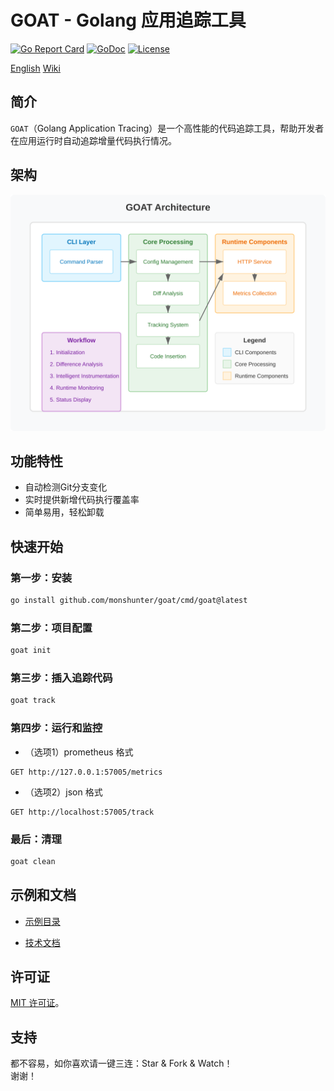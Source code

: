 # GOAT - Golang 应用追踪工具

[![Go Report Card](https://goreportcard.com/badge/github.com/monshunter/goat)](https://goreportcard.com/report/github.com/monshunter/goat)
[![GoDoc](https://godoc.org/github.com/monshunter/goat?status.svg)](https://godoc.org/github.com/monshunter/goat)
[![License](https://img.shields.io/github/license/monshunter/goat)](https://github.com/monshunter/goat/blob/main/LICENSE)

[English](README.md) [Wiki](https://deepwiki.com/monshunter/goat)

## 简介

`GOAT`（Golang Application Tracing）是一个高性能的代码追踪工具，帮助开发者在应用运行时自动追踪增量代码执行情况。

## 架构

![GOAT 架构](docs/images/goat-architecture.svg)

## 功能特性

- 自动检测Git分支变化
- 实时提供新增代码执行覆盖率
- 简单易用，轻松卸载

## 快速开始

### 第一步：安装
```bash
go install github.com/monshunter/goat/cmd/goat@latest
```

### 第二步：项目配置

```bash
goat init
```
### 第三步：插入追踪代码

```bash
goat track
```

### 第四步：运行和监控

- （选项1）prometheus 格式

```
GET http://127.0.0.1:57005/metrics
```

- （选项2）json 格式

```
GET http://localhost:57005/track
```

### 最后：清理

```bash
goat clean
```

## 示例和文档

- [示例目录](examples/zh-cn/README.md)

- [技术文档](docs/zh-cn/technical-architecture.md)

## 许可证

[MIT 许可证](LICENSE)。

## 支持

都不容易，如你喜欢请一键三连：Star & Fork & Watch！
<br>
谢谢！
